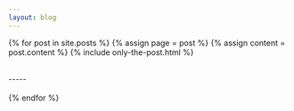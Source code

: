 ```yaml
---
layout: blog
---
```



{% for post in site.posts %}
  {% assign page = post %}
  {% assign content = post.content %}
  {% include only-the-post.html %}
  
<br/>
-----
<br/>
<br/>
{% endfor %}

